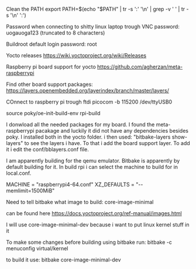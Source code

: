 Clean the PATH 
export PATH=$(echo "$PATH" | tr -s ':' '\n' | grep -v ' ' | tr -s '\n' ':')

Password when connecting to shitty linux laptop trough VNC password:
uogauoga123 (truncated to 8 characters)

Buildroot default login password: root

Yocto releases
https://wiki.yoctoproject.org/wiki/Releases

Raspberry pi board support for yocto
https://github.com/agherzan/meta-raspberrypi

Find other board support packages:
https://layers.openembedded.org/layerindex/branch/master/layers/

COnnect to raspberry pi trough ftdi
picocom -b 115200 /dev/ttyUSB0


source poky/oe-init-build-env rpi-build

I donwload all the needed packages for my board. I found the meta-raspberrypi pacakage and luckily it did not have any dependencies besides poky. I installed both in the yocto folder. i then used: 
"bitbake-layers show-layers" 
to see the layers i have. To that i add the board support layer. To add it i edit the conf/bblayers.conf file.

I am apparently building for the qemu emulator. Bitbake is apparently by default building for it.
In build rpi i can select the machine to build for in local.conf.

MACHINE = "raspberrypi4-64.conf"
XZ_DEFAULTS = "--memlimit=1500MiB"

Need to tell bitbake what image to build: core-image-minimal

can be found here https://docs.yoctoproject.org/ref-manual/images.html

I will use core-image-minimal-dev because i want to put linux kernel stuff in it

To make some changes before building using bitbake run:
bitbake -c menuconfig virtual/kernel

to build it use:
bitbake core-image-minimal-dev



